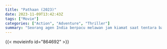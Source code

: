 ```yaml
---
title: "Pathaan (2023)"
date: 2023-11-09T13:42:43Z
tags: ["Movie"]
categories: ["Action", "Adventure", "Thriller"]
summary: "Seorang agen India berpacu melawan jam kiamat saat tentara bayaran yang kejam, dengan dendam yang pahit, melancarkan serangan apokaliptik terhadap negara tersebut."
---
```


<mux-player stream-type="on-demand"
src="https://kp3d-my.sharepoint.com/personal/ryoo_kp3d_onmicrosoft_com/_layouts/15/download.aspx?share=EZshGn-SObtCiS9X7eDdoTABZ-7LUUFw7_P4CLEP7hcZWg" prefer-playback="mse" controls>

</mux-player>


{{< movieinfo id="864692" >}}

<script src="https://cdn.jsdelivr.net/npm/@mux/mux-player"></script>

 <script type="application/ld+json ">
{
"@context": "https://schema.org/",
"@type": "VideoObject",
"name": "Pathaan",
"contentUrl": "https://stream.mux.com/KsDNJWgz65Z9d8QNFozUkIj5ZRLLzzqE01rEUsdjDOL4.m3u8",
"thumbnailUrl": "https://www.themoviedb.org/t/p/original/gvrco3fADoFWZ1bTiLwJqZYKJDb.jpg?width=314&fit_mode=preserve&time=25",
"uploadDate": "2023-11-09T13:42:43Z",
}

</script>